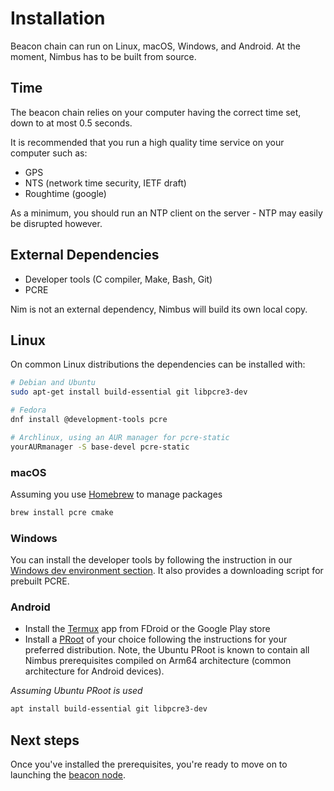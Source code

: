 # Installation

Beacon chain can run on Linux, macOS, Windows, and Android. At the moment, Nimbus has to be built from source.

## Time

The beacon chain relies on your computer having the correct time set, down to at most 0.5 seconds.

It is recommended that you run a high quality time service on your computer such as:

* GPS
* NTS (network time security, IETF draft)
* Roughtime (google)

As a minimum, you should run an NTP client on the server - NTP may easily be disrupted however.

## External Dependencies

- Developer tools (C compiler, Make, Bash, Git)
- PCRE

Nim is not an external dependency, Nimbus will build its own local copy.

## Linux

On common Linux distributions the dependencies can be installed with:

```sh
# Debian and Ubuntu
sudo apt-get install build-essential git libpcre3-dev

# Fedora
dnf install @development-tools pcre

# Archlinux, using an AUR manager for pcre-static
yourAURmanager -S base-devel pcre-static
```

### macOS

Assuming you use [Homebrew](https://brew.sh/) to manage packages

```sh
brew install pcre cmake
```

### Windows

You can install the developer tools by following the instruction in our [Windows dev environment section](./advanced.md#windows-dev-environment).
It also provides a downloading script for prebuilt PCRE.

### Android

- Install the [Termux](https://termux.com) app from FDroid or the Google Play store
- Install a [PRoot](https://wiki.termux.com/wiki/PRoot) of your choice following the instructions for your preferred distribution.
  Note, the Ubuntu PRoot is known to contain all Nimbus prerequisites compiled on Arm64 architecture (common architecture for Android devices).

_Assuming Ubuntu PRoot is used_

```sh
apt install build-essential git libpcre3-dev
```

## Next steps

Once you've installed the prerequisites, you're ready to move on to launching the [beacon node](./beacon_node.md).
